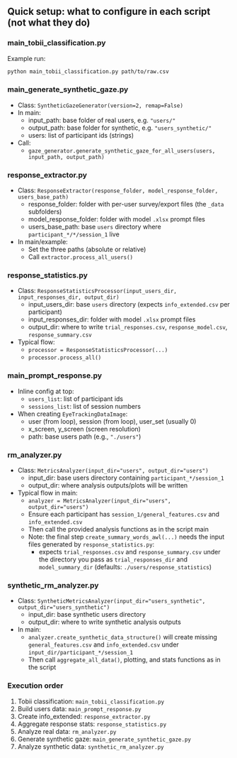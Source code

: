 ## Quick setup: what to configure in each script (not what they do)

### main_tobii_classification.py
Example run:
```bash
python main_tobii_classification.py path/to/raw.csv
```

### main_generate_synthetic_gaze.py
- Class: `SyntheticGazeGenerator(version=2, remap=False)`
- In main:
  - input_path: base folder of real users, e.g. `"users/"`
  - output_path: base folder for synthetic, e.g. `"users_synthetic/"`
  - users: list of participant ids (strings)
- Call:
  - `gaze_generator.generate_synthetic_gaze_for_all_users(users, input_path, output_path)`

### response_extractor.py
- Class: `ResponseExtractor(response_folder, model_response_folder, users_base_path)`
  - response_folder: folder with per-user survey/export files (the `_data` subfolders)
  - model_response_folder: folder with model `.xlsx` prompt files
  - users_base_path: base `users` directory where `participant_*/*/session_1` live
- In main/example:
  - Set the three paths (absolute or relative)
  - Call `extractor.process_all_users()`

### response_statistics.py
- Class: `ResponseStatisticsProcessor(input_users_dir, input_responses_dir, output_dir)`
  - input_users_dir: base `users` directory (expects `info_extended.csv` per participant)
  - input_responses_dir: folder with model `.xlsx` prompt files
  - output_dir: where to write `trial_responses.csv`, `response_model.csv`, `response_summary.csv`
- Typical flow:
  - `processor = ResponseStatisticsProcessor(...)`
  - `processor.process_all()`

### main_prompt_response.py
- Inline config at top:
  - `users_list`: list of participant ids
  - `sessions_list`: list of session numbers
- When creating `EyeTrackingDataImage`:
  - user (from loop), session (from loop), user_set (usually 0)
  - x_screen, y_screen (screen resolution)
  - path: base users path (e.g., `"./users"`)

### rm_analyzer.py
- Class: `MetricsAnalyzer(input_dir="users", output_dir="users")`
  - input_dir: base users directory containing `participant_*/session_1`
  - output_dir: where analysis outputs/plots will be written
- Typical flow in main:
  - `analyzer = MetricsAnalyzer(input_dir="users", output_dir="users")`
  - Ensure each participant has `session_1/general_features.csv` and `info_extended.csv`
  - Then call the provided analysis functions as in the script main
  - Note: the final step `create_summary_words_awl(...)` needs the input files generated by `response_statistics.py`:
    - expects `trial_responses.csv` and `response_summary.csv` under the directory you pass as `trial_responses_dir` and `model_summary_dir` (defaults: `./users/response_statistics`)

### synthetic_rm_analyzer.py
- Class: `SyntheticMetricsAnalyzer(input_dir="users_synthetic", output_dir="users_synthetic")`
  - input_dir: base synthetic users directory
  - output_dir: where to write synthetic analysis outputs
- In main:
  - `analyzer.create_synthetic_data_structure()` will create missing `general_features.csv` and `info_extended.csv` under `input_dir/participant_*/session_1`
  - Then call `aggregate_all_data()`, plotting, and stats functions as in the script

### Execution order
1. Tobii classification: `main_tobii_classification.py`
2. Build users data: `main_prompt_response.py`
3. Create info_extended: `response_extractor.py`
4. Aggregate response stats: `response_statistics.py`
5. Analyze real data: `rm_analyzer.py`
6. Generate synthetic gaze: `main_generate_synthetic_gaze.py`
7. Analyze synthetic data: `synthetic_rm_analyzer.py`


